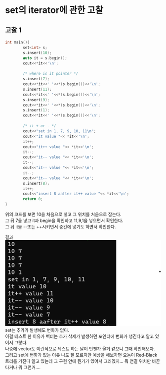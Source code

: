 # set의 iterator에 관한 고찰 
## 고찰 1
``` cpp
int main(){
        set<int> s;
        s.insert(10);
        auto it = s.begin();
        cout<<*it<<'\n';

		/* where is it pointer */
        s.insert(7);
        cout<<*it<<' '<<*(s.begin())<<'\n';
        s.insert(11);
        cout<<*it<<' '<<*(s.begin())<<'\n';
        s.insert(9);
        cout<<*it<<' '<<*(s.begin())<<'\n';
        s.insert(1);
        cout<<*it<<' '<<*(s.begin())<<'\n';

		/* it + or - */
		cout<<"set in 1, 7, 9, 10, 11\n";
        cout<<"it value "<< *it<<'\n';
		it++;
		cout<<"it++ value "<< *it<<'\n';
		it--;
		cout<<"it-- value "<< *it<<'\n';
		it--;
		cout<<"it-- value "<< *it<<'\n';
		it--;
		cout<<"it-- value "<< *it<<'\n';
		s.insert(8);
		it++;
		cout<<"insert 8 aafter it++ value "<< *it<<'\n';
        return 0;
}
```
위의 코드를 보면 10을 처음으로 넣고 그 위치를 처음으로 잡는다.  
그 뒤 7을 넣고 it과 begin을 확인하고 11,9,1을 넣으면서 확인한다.  
그 뒤 it을 --또는 ++시키면서 중간에 넣기도 하면서 확인한다.  

결과
![그림1](./set%20%ED%85%8C%EC%8A%A4%ED%8A%B8%20%EA%B7%B8%EB%A6%BC%201.png)  
set는 추가가 발생해도 변화가 없다.  
이걸 테스트 한 이유가 벡터는 추가 삭제가 발생하면 포인터에 변화가 생긴다고 알고 있어서 그렇다.  
나중에 vector도 이런식으로 테스트 하는 날이 언젠가 올거 같으니 그때 확인해보자.  
그리고 set에 변화가 없는 이유 나도 잘 모르지만 예상을 해보자면 요놈이 Red-Black트리를 가진다 알고 있는데 그 구현 안에 뭔가가 있어서 그러겠지... 뭐 연결 위치만 바꾼다거나 뭐 그런거....